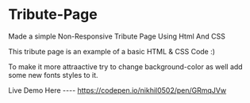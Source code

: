 # Tribute-Page
Made a simple Non-Responsive Tribute Page Using Html And CSS

This tribute page is an example of a basic HTML & CSS Code :)

To make it more attraactive try to change background-color as well add some new fonts styles to it.


Live Demo Here ---- https://codepen.io/nikhil0502/pen/GRmqJVw
